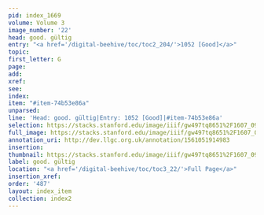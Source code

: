```yaml
---
pid: index_1669
volume: Volume 3
image_number: '22'
head: good. gültig
entry: "<a href='/digital-beehive/toc/toc2_204/'>1052 [Good]</a>"
topic: 
first_letter: G
page: 
add: 
xref: 
see: 
index: 
item: "#item-74b53e86a"
unparsed: 
line: 'Head: good. gültig|Entry: 1052 [Good]|#item-74b53e86a'
selection: https://stacks.stanford.edu/image/iiif/gw497tq8651%2F1607_0965/1848,486,552,132/full/0/default.jpg
full_image: https://stacks.stanford.edu/image/iiif/gw497tq8651%2F1607_0965/full/full/0/default.jpg
annotation_uri: http://dev.llgc.org.uk/annotation/1561051914983
insertion: 
thumbnail: https://stacks.stanford.edu/image/iiif/gw497tq8651%2F1607_0965/1848,486,552,132/150,/0/default.jpg
label: good. gültig
location: "<a href='/digital-beehive/toc/toc3_22/'>Full Page</a>"
insertion_xref: 
order: '487'
layout: index_item
collection: index2
---
```

